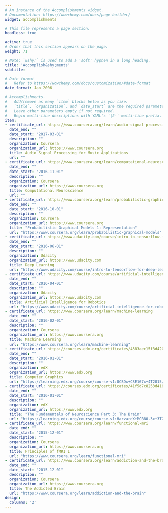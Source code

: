 ```yaml
---
# An instance of the Accomplishments widget.
# Documentation: https://wowchemy.com/docs/page-builder/
widget: accomplishments

# This file represents a page section.
headless: true

active: true
# Order that this section appears on the page.
weight: 71

# Note: `&shy;` is used to add a 'soft' hyphen in a long heading.
title: 'Accomplish&shy;ments'
subtitle:

# Date format
#   Refer to https://wowchemy.com/docs/customization/#date-format
date_format: Jan 2006

# Accomplishments.
#   Add/remove as many `item` blocks below as you like.
#   `title`, `organization`, and `date_start` are the required parameters.
#   Leave other parameters empty if not required.
#   Begin multi-line descriptions with YAML's `|2-` multi-line prefix.
item:
- certificate_url: https://www.coursera.org/learn/audio-signal-processing/
  date_end: ""
  date_start: "2017-03-01"
  description: ""
  organization: Coursera
  organization_url: https://www.coursera.org
  title: Audio Signal Processing for Music Applications
  url: ""
- certificate_url: https://www.coursera.org/learn/computational-neuroscience
  date_end: ""
  date_start: "2016-11-01"
  description: ""
  organization: Coursera
  organization_url: https://www.coursera.org
  title: Computational Neuroscience
  url: ""
- certificate_url: https://www.coursera.org/learn/probabilistic-graphical-models
  date_end: ""
  date_start: "2016-10-01"
  description: ""
  organization: Coursera
  organization_url: https://www.coursera.org
  title: "Probabilistic Graphical Models 1: Representation"
  url: "https://www.coursera.org/learn/probabilistic-graphical-models"
- certificate_url: https://www.udacity.com/course/intro-to-tensorflow-for-deep-learning--ud187
  date_end: ""
  date_start: "2016-06-01"
  description: ""
  organization: Udacity
  organization_url: https://www.udacity.com
  title: Deep Learning
  url: "https://www.udacity.com/course/intro-to-tensorflow-for-deep-learning--ud187"
- certificate_url: https://www.udacity.com/course/artificial-intelligence-for-robotics--cs373
  date_end: ""
  date_start: "2016-04-01"
  description: ""
  organization: Udacity
  organization_url: https://www.udacity.com
  title: Artificial Intelligence for Robotics
  url: "https://www.udacity.com/course/artificial-intelligence-for-robotics--cs373"
- certificate_url: https://www.coursera.org/learn/machine-learning
  date_end: ""
  date_start: "2016-02-01"
  description: ""
  organization: Coursera
  organization_url: https://www.coursera.org
  title: Machine Learning
  url: "https://www.coursera.org/learn/machine-learning"
- certificate_url: https://courses.edx.org/certificates/4383aec15f3d42089442a9adc130901a
  date_end: ""
  date_start: "2016-01-01"
  description: ""
  organization: edX
  organization_url: https://www.edx.org
  title: Computer Graphics
  url: "https://learning.edx.org/course/course-v1:UCSDx+CSE167x+4T2015/home"
- certificate_url: https://courses.edx.org/certificates/41f5d7c8253d418a956b428e44a7ffc6
  date_end: ""
  date_start: "2016-01-01"
  description: ""
  organization: edX
  organization_url: https://www.edx.org
  title: "The Fundamentals of Neuroscience Part 3: The Brain"
  url: "https://learning.edx.org/course/course-v1:HarvardX+MCB80.3x+3T2015/home"
- certificate_url: https://www.coursera.org/learn/functional-mri
  date_end: ""
  date_start: "2015-12-01"
  description: ""
  organization: Coursera
  organization_url: https://www.coursera.org
  title: Principles of fMRI I
  url: "https://www.coursera.org/learn/functional-mri"
- certificate_url: https://www.coursera.org/learn/addiction-and-the-brain
  date_end: ""
  date_start: "2015-12-01"
  description: ""
  organization: Coursera
  organization_url: https://www.coursera.org
  title: The Addicted Brain
  url: "https://www.coursera.org/learn/addiction-and-the-brain"
design:
  columns: '2'
---
```


